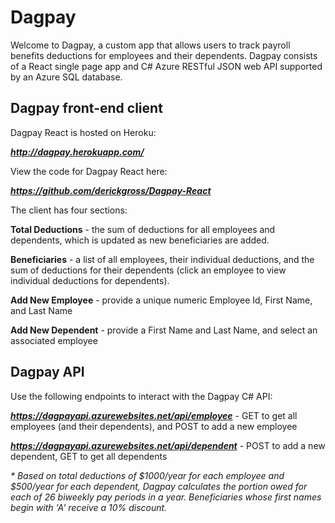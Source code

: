 # Dagpay

Welcome to Dagpay, a custom app that allows users to track payroll benefits deductions for employees and their dependents.  Dagpay consists of a React single page app and C# Azure RESTful JSON web API supported by an Azure SQL database.

## Dagpay front-end client

Dagpay React is hosted on Heroku:

**_http://dagpay.herokuapp.com/_**

View the code for Dagpay React here:

**_https://github.com/derickgross/Dagpay-React_**

The client has four sections:

**Total Deductions** - the sum of deductions for all employees and dependents, which is updated as new beneficiaries are added.

**Beneficiaries** - a list of all employees, their individual deductions, and the sum of deductions for their dependents (click an employee to view individual deductions for dependents).

**Add New Employee** - provide a unique numeric Employee Id, First Name, and Last Name

**Add New Dependent** - provide a First Name and Last Name, and select an associated employee

## Dagpay API

Use the following endpoints to interact with the Dagpay C# API:

**_https://dagpayapi.azurewebsites.net/api/employee_** - GET to get all employees (and their dependents), and POST to add a new employee

**_https://dagpayapi.azurewebsites.net/api/dependent_** - POST to add a new dependent, GET to get all dependents



_* Based on total deductions of $1000/year for each employee and $500/year for each dependent, Dagpay calculates the portion owed for each of 26 biweekly pay periods in a year. Beneficiaries whose first names begin with 'A' receive a 10% discount._
